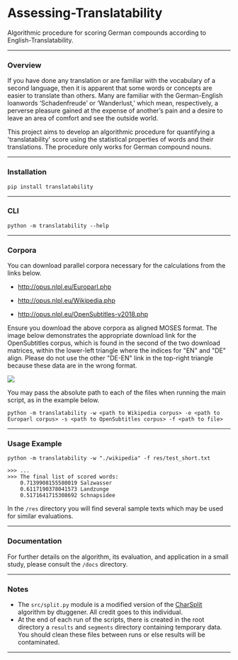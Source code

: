 # Assessing-Translatability
Algorithmic procedure for scoring German compounds according to English-Translatability.

---

### Overview

If you have done any translation or are familiar with the vocabulary of a second language, then it is apparent that some words or concepts are easier to translate than others. Many are familiar with the German-English loanwords ‘Schadenfreude’ or ‘Wanderlust,’ which mean, respectively, a perverse pleasure gained at the expense of another’s pain and a desire to leave an area of comfort and see the outside world.

This project aims to develop an algorithmic procedure for quantifying a 'translatability' score using the statistical properties of words and their translations. The procedure only works for German compound nouns.

---

### Installation

```
pip install translatability
```

***

### CLI

```
python -m translatability --help
```

---

### Corpora

You can download parallel corpora necessary for the calculations from the links below.

- http://opus.nlpl.eu/Europarl.php

- http://opus.nlpl.eu/Wikipedia.php

- http://opus.nlpl.eu/OpenSubtitles-v2018.php

Ensure you download the above corpora as aligned MOSES format. The image below demonstrates the appropriate download link for the OpenSubtitles corpus, which is found in the second of the two download matrices, within the lower-left triangle where the indices for "EN" and "DE" align. Please do not use the other "DE-EN" link in the top-right triangle because these data are in the wrong format.

![](C:\Users\Christian\Desktop\assessing-translatability\docs\moseslink.png)

You may pass the absolute path to each of the files when running the main script, as in the example below.

```
python -m translatability -w <path to Wikipedia corpus> -e <path to Europarl corpus> -s <path to OpenSubtitles corpus> -f <path to file>
```

---

### Usage Example

```
python -m translatability -w "./wikipedia" -f res/test_short.txt

>>> ...
>>> The final list of scored words:
	0.7139908155580019 Salzwasser
	0.6117190378041573 Landzunge
	0.5171641715308692 Schnapsidee
```

In the ```/res``` directory you will find several sample texts which may be used for similar evaluations.

---

### Documentation

For further details on the algorithm, its evaluation, and application in a small study, please consult the ```/docs``` directory.

---

### Notes

- The ```src/split.py``` module is a modified version of the [CharSplit](https://github.com/dtuggener/CharSplit) algorithm by dtuggener. All credit goes to this individual.
- At the end of each run of the scripts, there is created in the root directory a ```results``` and ```segments``` directory containing temporary data. You should clean these files between runs or else results will be contaminated.

***

